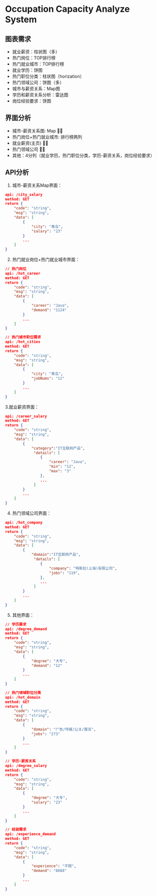 # Occupation Capacity Analyze System

## 图表需求

+ 就业薪资：柱状图（多）
+ 热门岗位：TOP排行榜
+ 热门就业城市：TOP排行榜
+ 就业学历：饼图
+ 热门职位分类：柱状图（horization）
+ 热门领域公司：饼图（多）
+ 城市与薪资关系：Map图
+ 学历和薪资关系分析：雷达图
+ 岗位经验要求：饼图

## 界面分析

+ 城市-薪资关系图: Map 🫵🏽
+ 热门岗位+热门就业城市: 排行榜两列
+ 就业薪资(主页) 🫵🏽
+ 热门领域公司 🫵🏽
+ 其他：4分列（就业学历，热门职位分类，学历-薪资关系，岗位经验要求）

## API分析

1. 城市-薪资关系Map界面：

~~~json
api: /city_salary
method: GET
return {
    "code": "string",
    "msg": "string",
    "data": [
        {
            "city": "青岛",
            "salary": "23" 
        }
        ...
    ]
}
~~~

2. 热门就业岗位+热门就业城市界面：

~~~json
// 热门岗位
api: /hot_career
method: GET
return {
    "code": "string",
    "msg": "string",
    "data": [
        {
            "career": "Java",
            "demand": "1124" 
        }
        ...
    ]
}

// 热门城市职位需求
api: /hot_cities
method: GET
return {
    "code": "string",
    "msg": "string",
    "data": [
        {
            "city": "青岛",
            "jobNums": "12" 
        }
        ...
    ]
}
~~~

3.就业薪资界面：

~~~json
api: /career_salary
method: GET
return {
    "code": "string",
    "msg": "string",
    "data": [
        {
            "category":"IT互联网产品",
             "details": [
                {
                    "career": "Java",
                    "min": "12",
                    "max": "3"
                },
                ...
             ]
        }
        ...
    ]
}
~~~

4. 热门领域公司界面：

~~~json
api: /hot_company
method: GET
return {
    "code": "string",
    "msg": "string",
    "data": [
        {
            "domain":"IT互联网产品",
             "details": [
                {
                    "company": "特斯拉(上海)有限公司",
                    "jobs": "119",
                },
                ...
             ]
        }
        ...
    ]
}
~~~

5. 其他界面：

~~~json
// 学历要求
api: /degree_demand
method: GET
return {
    "code": "string",
    "msg": "string",
    "data": [
        {
            "degree": "大专",
            "demand": "12" 
        }
        ...
    ]
}

// 热门领域职位分类
api: /hot_domain
method: GET
return {
    "code": "string",
    "msg": "string",
    "data": [
        {
            "domain": "广告/传媒/公关/展览",
            "jobs": "273" 
        }
        ...
    ]
}

// 学历-薪资关系
api: /degree_salary
method: GET
return {
    "code": "string",
    "msg": "string",
    "data": [
        {
            "degree": "大专",
            "salary": "23" 
        }
        ...
    ]
}

// 经验需求
api: /experience_demand
method: GET
return {
    "code": "string",
    "msg": "string",
    "data": [
        {
            "experience": "不限",
            "demand": "8888" 
        }
        ...
    ]
}
~~~